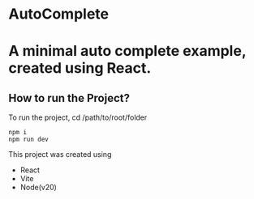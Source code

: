 # AutoComplete

A minimal auto complete example, created using React.
=
## How to run the Project?
To run the project, cd /path/to/root/folder
```
npm i
npm run dev
```


This project was created using 

- React
- Vite 
- Node(v20)

 